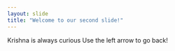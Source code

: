 ```yaml
---
layout: slide
title: "Welcome to our second slide!"
---
```

Krishna is always curious
Use the left arrow to go back!
